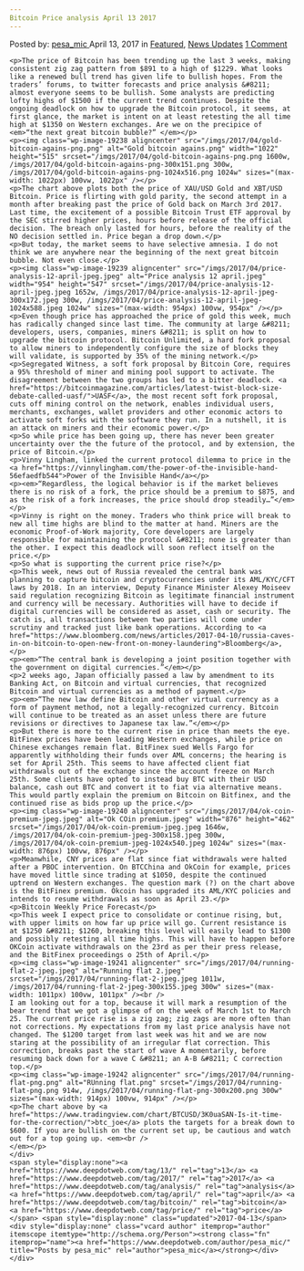 ```yaml
---
Bitcoin Price analysis April 13 2017
---
```

<article class="post-listing post-19237 post type-post status-publish format-standard has-post-thumbnail hentry  tag-1826 tag-3676 tag-analysis tag-april tag-bitcoin tag-price">
    <div class="post-inner">
        <span>Posted by: <a href="https://www.deepdotweb.com/author/pesa_mic/" title="">pesa_mic </a></span>
    <span>April 13, 2017</span>
    <span>in <a href="https://www.deepdotweb.com/category/deepdot-news/" rel="category tag">Featured</a>, <a href="https://www.deepdotweb.com/category/news-updates/" rel="category tag">News Updates</a></span>
    <span><a href="https://www.deepdotweb.com/2017/04/13/bitcoin-price-analysis-april-13-2017/#comments">1 Comment</a></span>
    </p>
    <div class="clear"></div>
    
    <p>The price of Bitcoin has been trending up the last 3 weeks, making consistent zig zag pattern from $891 to a high of $1229. What looks like a renewed bull trend has given life to bullish hopes. From the traders’ forums, to twitter forecasts and price analysis &#8211; almost everyone seems to be bullish. Some analysts are predicting lofty highs of $1500 if the current trend continues. Despite the ongoing deadlock on how to upgrade the Bitcoin protocol, it seems, at first glance, the market is intent on at least retesting the all time high at $1350 on Western exchanges. Are we on the precipice of <em>“the next great bitcoin bubble?” </em></p>
    <p><img class="wp-image-19238 aligncenter" src="/imgs/2017/04/gold-bitcoin-agains-png.png" alt="Gold bitcoin agains.png" width="1022" height="515" srcset="/imgs/2017/04/gold-bitcoin-agains-png.png 1600w, /imgs/2017/04/gold-bitcoin-agains-png-300x151.png 300w, /imgs/2017/04/gold-bitcoin-agains-png-1024x516.png 1024w" sizes="(max-width: 1022px) 100vw, 1022px" /></p>
    <p>The chart above plots both the price of XAU/USD Gold and XBT/USD Bitcoin. Price is flirting with gold parity, the second attempt in a month after breaking past the price of Gold back on March 3rd 2017. Last time, the excitement of a possible Bitcoin Trust ETF approval by the SEC stirred higher prices, hours before release of the official decision. The breach only lasted for hours, before the reality of the NO decision settled in. Price began a drop down.</p>
    <p>But today, the market seems to have selective amnesia. I do not think we are anywhere near the beginning of the next great bitcoin bubble. Not even close.</p>
    <p><img class="wp-image-19239 aligncenter" src="/imgs/2017/04/price-analysis-12-april-jpeg.jpeg" alt="Price analysis 12 april.jpeg" width="954" height="547" srcset="/imgs/2017/04/price-analysis-12-april-jpeg.jpeg 1652w, /imgs/2017/04/price-analysis-12-april-jpeg-300x172.jpeg 300w, /imgs/2017/04/price-analysis-12-april-jpeg-1024x588.jpeg 1024w" sizes="(max-width: 954px) 100vw, 954px" /></p>
    <p>Even though price has approached the price of gold this week, much has radically changed since last time. The community at large &#8211; developers, users, companies, miners &#8211; is split on how to upgrade the bitcoin protocol. Bitcoin Unlimited, a hard fork proposal to allow miners to independently configure the size of blocks they will validate, is supported by 35% of the mining network.</p>
    <p>Segregated Witness, a soft fork proposal by Bitcoin Core, requires a 95% threshold of miner and mining pool support to activate. The disagreement between the two groups has led to a bitter deadlock. <a href="https://bitcoinmagazine.com/articles/latest-twist-block-size-debate-called-uasf/">UASF</a>, the most recent soft fork proposal, cuts off mining control on the network, enables individual users, merchants, exchanges, wallet providers and other economic actors to activate soft forks with the software they run. In a nutshell, it is an attack on miners and their economic power.</p>
    <p>So while price has been going up, there has never been greater uncertainty over the the future of the protocol, and by extension, the price of Bitcoin.</p>
    <p>Vinny Lingham, linked the current protocol dilemma to price in the <a href="https://vinnylingham.com/the-power-of-the-invisible-hand-56efaedfb544">Power of the Invisible Hand</a></p>
    <p><em>“Regardless, the logical behavior is if the market believes there is no risk of a fork, the price should be a premium to $875, and as the risk of a fork increases, the price should drop steadily…”</em></p>
    <p>Vinny is right on the money. Traders who think price will break to new all time highs are blind to the matter at hand. Miners are the economic Proof-of-Work majority, Core developers are largely responsible for maintaining the protocol &#8211; none is greater than the other. I expect this deadlock will soon reflect itself on the price.</p>
    <p>So what is supporting the current price rise?</p>
    <p>This week, news out of Russia revealed the central bank was planning to capture bitcoin and cryptocurrencies under its AML/KYC/CFT laws by 2018. In an interview, Deputy Finance Minister Alexey Moiseev said regulation recognizing Bitcoin as legitimate financial instrument and currency will be necessary. Authorities will have to decide if digital currencies will be considered as asset, cash or security. The catch is, all transactions between two parties will come under scrutiny and tracked just like bank operations. According to <a href="https://www.bloomberg.com/news/articles/2017-04-10/russia-caves-in-on-bitcoin-to-open-new-front-on-money-laundering">Bloomberg</a>,</p>
    <p><em>“The central bank is developing a joint position together with the government on digital currencies.”</em></p>
    <p>2 weeks ago, Japan officially passed a law by amendment to its Banking Act, on Bitcoin and virtual currencies, that recognized Bitcoin and virtual currencies as a method of payment.</p>
    <p><em>“The new law define Bitcoin and other virtual currency as a form of payment method, not a legally-recognized currency. Bitcoin will continue to be treated as an asset unless there are future revisions or directives to Japanese tax law.”</em></p>
    <p>But there is more to the current rise in price than meets the eye. BitFinex prices have been leading Western exchanges, while price on Chinese exchanges remain flat. BitFinex sued Wells Fargo for apparently withholding their funds over AML concerns; the hearing is set for April 25th. This seems to have affected client fiat withdrawals out of the exchange since the account freeze on March 25th. Some clients have opted to instead buy BTC with their USD balance, cash out BTC and convert it to fiat via alternative means. This would partly explain the premium on Bitcoin on Bitfinex, and the continued rise as bids prop up the price.</p>
    <p><img class="wp-image-19240 aligncenter" src="/imgs/2017/04/ok-coin-premium-jpeg.jpeg" alt="Ok COin premium.jpeg" width="876" height="462" srcset="/imgs/2017/04/ok-coin-premium-jpeg.jpeg 1646w, /imgs/2017/04/ok-coin-premium-jpeg-300x158.jpeg 300w, /imgs/2017/04/ok-coin-premium-jpeg-1024x540.jpeg 1024w" sizes="(max-width: 876px) 100vw, 876px" /></p>
    <p>Meanwhile, CNY prices are flat since fiat withdrawals were halted after a PBOC intervention. On BTCChina and OkCoin for example, prices have moved little since trading at $1050, despite the continued uptrend on Western exchanges. The question mark (?) on the chart above is the BitFinex premium. Okcoin has upgraded its AML/KYC policies and intends to resume withdrawals as soon as April 23.</p>
    <p>Bitcoin Weekly Price Forecast</p>
    <p>This week I expect price to consolidate or continue rising, but, with upper limits on how far up price will go. Current resistance is at $1250 &#8211; $1260, breaking this level will easily lead to $1300 and possibly retesting all time highs. This will have to happen before OKCoin activate withdrawals on the 23rd as per their press release, and the BitFinex proceedings o 25th of April.</p>
    <p><img class="wp-image-19241 aligncenter" src="/imgs/2017/04/running-flat-2-jpeg.jpeg" alt="Running flat 2.jpeg" srcset="/imgs/2017/04/running-flat-2-jpeg.jpeg 1011w, /imgs/2017/04/running-flat-2-jpeg-300x155.jpeg 300w" sizes="(max-width: 1011px) 100vw, 1011px" /><br />
    I am looking out for a top, because it will mark a resumption of the bear trend that we got a glimpse of on the week of March 1st to March 25. The current price rise is a zig zag; zig zags are more often than not corrections. My expectations from my last price analysis have not changed. The $1200 target from last week was hit and we are now staring at the possibility of an irregular flat correction. This correction, breaks past the start of wave A momentarily, before resuming back down for a wave C &#8211; an A-B &#8211; C correction top.</p>
    <p><img class="wp-image-19242 aligncenter" src="/imgs/2017/04/running-flat-png.png" alt="RUnning flat.png" srcset="/imgs/2017/04/running-flat-png.png 914w, /imgs/2017/04/running-flat-png-300x200.png 300w" sizes="(max-width: 914px) 100vw, 914px" /></p>
    <p>The chart above by <a href="https://www.tradingview.com/chart/BTCUSD/3K0uaSAN-Is-it-time-for-the-correction/">btc_joe</a> plots the targets for a break down to $600. If you are bullish on the current set up, be cautious and watch out for a top going up. <em><br />
    </em></p>
    </div>
    <span style="display:none"><a href="https://www.deepdotweb.com/tag/13/" rel="tag">13</a> <a href="https://www.deepdotweb.com/tag/2017/" rel="tag">2017</a> <a href="https://www.deepdotweb.com/tag/analysis/" rel="tag">analysis</a> <a href="https://www.deepdotweb.com/tag/april/" rel="tag">april</a> <a href="https://www.deepdotweb.com/tag/bitcoin/" rel="tag">bitcoin</a> <a href="https://www.deepdotweb.com/tag/price/" rel="tag">price</a></span> <span style="display:none" class="updated">2017-04-13</span>
    <div style="display:none" class="vcard author" itemprop="author" itemscope itemtype="http://schema.org/Person"><strong class="fn" itemprop="name"><a href="https://www.deepdotweb.com/author/pesa_mic/" title="Posts by pesa_mic" rel="author">pesa_mic</a></strong></div>
    </div>
</article>


